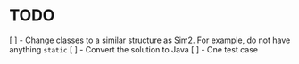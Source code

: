 # TODO

[ ] - Change classes to a similar structure as Sim2. For example, do not have anything `static`
[ ] - Convert the solution to Java
[ ] - One test case
